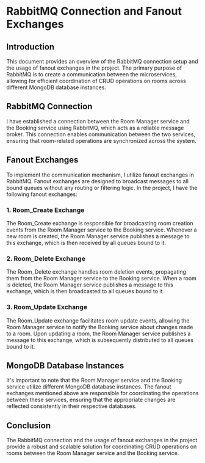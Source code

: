 # RabbitMQ Connection and Fanout Exchanges

## Introduction

This document provides an overview of the RabbitMQ connection setup and the usage of fanout exchanges in the project. The primary purpose of RabbitMQ is to create a communication between the microservices, allowing for efficient coordination of CRUD operations on rooms across different MongoDB database instances.

## RabbitMQ Connection

I have established a connection between the Room Manager service and the Booking service using RabbitMQ, which acts as a reliable message broker. This connection enables communication between the two services, ensuring that room-related operations are synchronized across the system.

## Fanout Exchanges

To implement the communication mechanism, I utilize fanout exchanges in RabbitMQ. Fanout exchanges are designed to broadcast messages to all bound queues without any routing or filtering logic. In the project, I have the following fanout exchanges:

### 1. Room_Create Exchange

The Room_Create exchange is responsible for broadcasting room creation events from the Room Manager service to the Booking service. Whenever a new room is created, the Room Manager service publishes a message to this exchange, which is then received by all queues bound to it.

### 2. Room_Delete Exchange

The Room_Delete exchange handles room deletion events, propagating them from the Room Manager service to the Booking service. When a room is deleted, the Room Manager service publishes a message to this exchange, which is then broadcasted to all queues bound to it.

### 3. Room_Update Exchange

The Room_Update exchange facilitates room update events, allowing the Room Manager service to notify the Booking service about changes made to a room. Upon updating a room, the Room Manager service publishes a message to this exchange, which is subsequently distributed to all queues bound to it.

## MongoDB Database Instances

It's important to note that the Room Manager service and the Booking service utilize different MongoDB database instances. The fanout exchanges mentioned above are responsible for coordinating the operations between these services, ensuring that the appropriate changes are reflected consistently in their respective databases.

## Conclusion

The RabbitMQ connection and the usage of fanout exchanges in the project provide a robust and scalable solution for coordinating CRUD operations on rooms between the Room Manager service and the Booking service. 